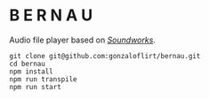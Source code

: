 # B E R N A U

Audio file player based on [*Soundworks*](https://github.com/collective-soundworks/soundworks/).

```
git clone git@github.com:gonzaloflirt/bernau.git
cd bernau
npm install
npm run transpile
npm run start
```
